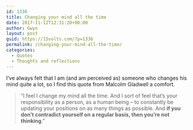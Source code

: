 ```yaml
---
id: 1336
title: Changing your mind all the time
date: 2017-11-12T12:31:20+00:00
author: Gwyn
layout: post
guid: https://15volts.com/?p=1336
permalink: /changing-your-mind-all-the-time/
categories:
  - Quotes
  - Thoughts and reflections
---
```

I&#8217;ve always felt that I am (and am perceived as) someone who changes his mind quite a lot, so I find this quote from Malcolm Gladwell a comfort.

> &#8220;I feel I change my mind all the time. And I sort of feel that&#8217;s your responsibility as a person, as a human being – to constantly be updating your positions on as many things as possible. And **if you don&#8217;t contradict yourself on a regular basis, then you&#8217;re not thinking**.&#8221;